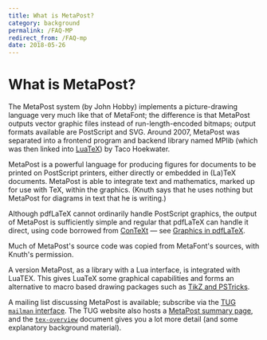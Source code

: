 ```yaml
---
title: What is MetaPost?
category: background
permalink: /FAQ-MP
redirect_from: /FAQ-mp
date: 2018-05-26
---
```


# What is MetaPost?

The MetaPost system (by John Hobby) implements a picture-drawing language
very much like that of MetaFont; the difference is that MetaPost outputs
vector graphic files instead of run-length-encoded bitmaps; output
formats available are PostScript and SVG.  Around 2007, MetaPost was
separated into a frontend program and backend library named MPlib (which
was then linked into
  [LuaTeX](/FAQ-xetex-luatex))
by Taco Hoekwater.

MetaPost is a powerful language for producing figures for documents to be
printed on PostScript printers, either directly or embedded in (La)TeX
documents.  MetaPost is able to integrate text and mathematics, marked up
for use with TeX, within the graphics.  (Knuth says that he
uses nothing but MetaPost for diagrams in text that he is writing.)

Although pdfLaTeX cannot ordinarily handle PostScript graphics, the
output of MetaPost is sufficiently simple and regular that pdfLaTeX
can handle it direct, using code borrowed from
  [ConTeXt](/FAQ-context)&nbsp;&mdash;
see [Graphics in pdfLaTeX](/FAQ-pdftexgraphics).

Much of MetaPost's source code was copied from MetaFont's sources, with
Knuth's permission.


A version MetaPost, as a library with a Lua interface, is integrated
with LuaTEX. This gives LuaTeX some graphical capabilities and
forms an alternative to macro based drawing packages such as
[TikZ and PSTricks](/FAQ-drawing).

A mailing list discussing MetaPost is available;
  subscribe via the 
  [TUG `mailman` interface](http://lists.tug.org/metapost).
The TUG website also hosts a 
[MetaPost summary page](https://tug.org/metapost.html), and the
[`tex-overview`](https://ctan.org/pkg/tex-overview) document gives you a lot more detail (and some
explanatory background material).

